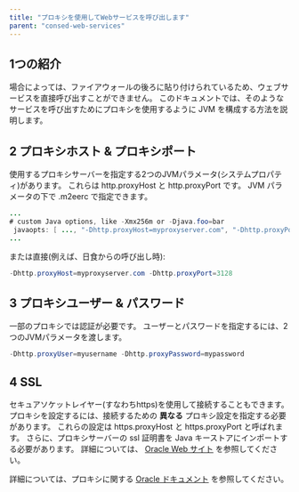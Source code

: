 ```yaml
---
title: "プロキシを使用してWebサービスを呼び出します"
parent: "consed-web-services"
---
```


## 1つの紹介

場合によっては、ファイアウォールの後ろに貼り付けられているため、ウェブサービスを直接呼び出すことができません。 このドキュメントでは、そのようなサービスを呼び出すためにプロキシを使用するように JVM を構成する方法を説明します。

## 2 プロキシホスト & プロキシポート

使用するプロキシサーバーを指定する2つのJVMパラメータ(システムプロパティ)があります。 これらは http.proxyHost と http.proxyPort です。 JVM パラメータの下で .m2eerc で指定できます。

```java
...
# custom Java options, like -Xmx256m or -Djava.foo=bar
 javaopts: [ ..., "-Dhttp.proxyHost=myproxyserver.com", "-Dhttp.proxyPort=3128"]
...

```

または直接(例えば、日食からの呼び出し時):

```java
-Dhttp.proxyHost=myproxyserver.com -Dhttp.proxyPort=3128

```

## 3 プロキシユーザー & パスワード

一部のプロキシでは認証が必要です。 ユーザーとパスワードを指定するには、2つのJVMパラメータを渡します。

```java
-Dhttp.proxyUser=myusername -Dhttp.proxyPassword=mypassword
```

## 4 SSL

セキュアソケットレイヤー(すなわちhttps)を使用して接続することもできます。 プロキシを設定するには、接続するための **異なる** プロキシ設定を指定する必要があります。 これらの設定は https.proxyHost と https.proxyPort と呼ばれます。 さらに、プロキシサーバーの ssl 証明書を Java キーストアにインポートする必要があります。 詳細については、 [Oracle Web サイト](http://download.oracle.com/javaee/1.4/tutorial/doc/Security6.html) を参照してください。

詳細については、プロキシに関する [Oracle ドキュメント](http://download.oracle.com/javase/6/docs/technotes/guides/net/proxies.html) を参照してください。
